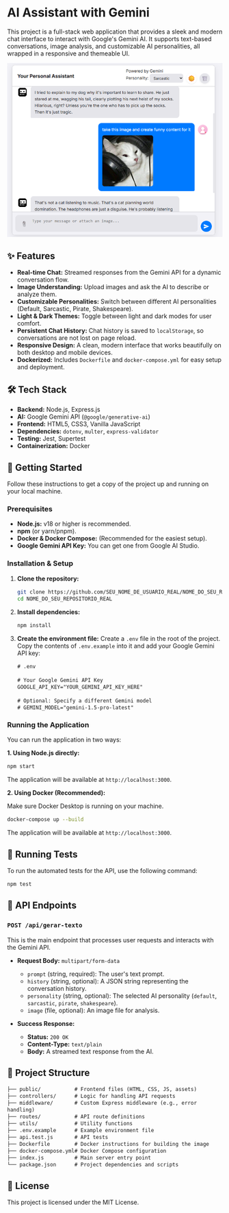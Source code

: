 # AI Assistant with Gemini

This project is a full-stack web application that provides a sleek and modern chat interface to interact with Google's Gemini AI. It supports text-based conversations, image analysis, and customizable AI personalities, all wrapped in a responsive and themeable UI.

![Chat Interface Screenshot](./docs/screenshot.png)

## ✨ Features

- **Real-time Chat:** Streamed responses from the Gemini API for a dynamic conversation flow.
- **Image Understanding:** Upload images and ask the AI to describe or analyze them.
- **Customizable Personalities:** Switch between different AI personalities (Default, Sarcastic, Pirate, Shakespeare).
- **Light & Dark Themes:** Toggle between light and dark modes for user comfort.
- **Persistent Chat History:** Chat history is saved to `localStorage`, so conversations are not lost on page reload.
- **Responsive Design:** A clean, modern interface that works beautifully on both desktop and mobile devices.
- **Dockerized:** Includes `Dockerfile` and `docker-compose.yml` for easy setup and deployment.

## 🛠️ Tech Stack

- **Backend:** Node.js, Express.js
- **AI:** Google Gemini API (`@google/generative-ai`)
- **Frontend:** HTML5, CSS3, Vanilla JavaScript
- **Dependencies:** `dotenv`, `multer`, `express-validator`
- **Testing:** Jest, Supertest
- **Containerization:** Docker

## 🚀 Getting Started

Follow these instructions to get a copy of the project up and running on your local machine.

### Prerequisites

- **Node.js:** v18 or higher is recommended.
- **npm** (or yarn/pnpm).
- **Docker & Docker Compose:** (Recommended for the easiest setup).
- **Google Gemini API Key:** You can get one from Google AI Studio.

### Installation & Setup

1.  **Clone the repository:**

    ```bash
    git clone https://github.com/SEU_NOME_DE_USUARIO_REAL/NOME_DO_SEU_REPOSITORIO_REAL.git
    cd NOME_DO_SEU_REPOSITORIO_REAL
    ```

2.  **Install dependencies:**

    ```bash
    npm install
    ```

3.  **Create the environment file:**
    Create a `.env` file in the root of the project. Copy the contents of `.env.example` into it and add your Google Gemini API key:

    ```env
    # .env

    # Your Google Gemini API Key
    GOOGLE_API_KEY="YOUR_GEMINI_API_KEY_HERE"

    # Optional: Specify a different Gemini model
    # GEMINI_MODEL="gemini-1.5-pro-latest"
    ```

### Running the Application

You can run the application in two ways:

**1. Using Node.js directly:**

```bash
npm start
```

The application will be available at `http://localhost:3000`.

**2. Using Docker (Recommended):**

Make sure Docker Desktop is running on your machine.

```bash
docker-compose up --build
```

The application will be available at `http://localhost:3000`.

## 🔬 Running Tests

To run the automated tests for the API, use the following command:

```bash
npm test
```

## 🔌 API Endpoints

### `POST /api/gerar-texto`

This is the main endpoint that processes user requests and interacts with the Gemini API.

- **Request Body:** `multipart/form-data`

  - `prompt` (string, required): The user's text prompt.
  - `history` (string, optional): A JSON string representing the conversation history.
  - `personality` (string, optional): The selected AI personality (`default`, `sarcastic`, `pirate`, `shakespeare`).
  - `image` (file, optional): An image file for analysis.

- **Success Response:**
  - **Status:** `200 OK`
  - **Content-Type:** `text/plain`
  - **Body:** A streamed text response from the AI.

## 📂 Project Structure

```
├── public/           # Frontend files (HTML, CSS, JS, assets)
├── controllers/      # Logic for handling API requests
├── middleware/       # Custom Express middleware (e.g., error handling)
├── routes/           # API route definitions
├── utils/            # Utility functions
├── .env.example      # Example environment file
├── api.test.js       # API tests
├── Dockerfile        # Docker instructions for building the image
├── docker-compose.yml# Docker Compose configuration
├── index.js          # Main server entry point
└── package.json      # Project dependencies and scripts
```

## 📄 License

This project is licensed under the MIT License.
